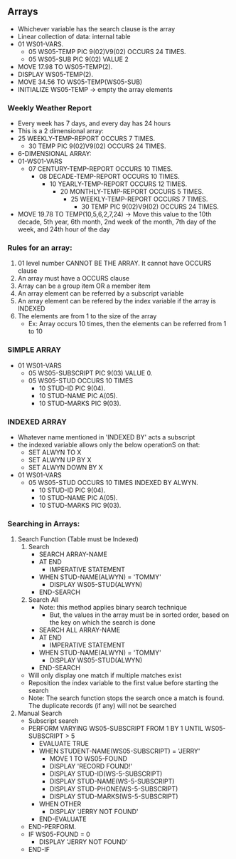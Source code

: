 ## Arrays
- Whichever variable has the search clause is the array
- Linear collection of data: internal table
- 01 WS01-VARS.
    - 05 WS05-TEMP PIC 9(02)V9(02) OCCURS 24 TIMES.
    - 05 WS05-SUB PIC 9(02) VALUE 2
- MOVE 17.98 TO WS05-TEMP(2).
- DISPLAY WS05-TEMP(2).
- MOVE 34.56 TO WS05-TEMP(WS05-SUB)
- INITIALIZE WS05-TEMP -> empty the array elements
### Weekly Weather Report
- Every week has 7 days, and every day has 24 hours
- This is a 2 dimensional array:
- 25 WEEKLY-TEMP-REPORT OCCURS 7 TIMES.
    - 30 TEMP PIC 9(02)V9(02) OCCURS 24 TIMES.
- 6-DIMENSIONAL ARRAY:
- 01-WS01-VARS
    - 07 CENTURY-TEMP-REPORT OCCURS 10 TIMES.
        - 08 DECADE-TEMP-REPORT OCCURS 10 TIMES.
            - 10 YEARLY-TEMP-REPORT OCCURS 12 TIMES.
                - 20 MONTHLY-TEMP-REPORT OCCURS 5 TIMES.
                    - 25 WEEKLY-TEMP-REPORT OCCURS 7 TIMES.
                        - 30 TEMP PIC 9(02)V9(02) OCCURS 24 TIMES.
- MOVE 19.78 TO TEMP(10,5,6,2,7,24) -> Move this value to the 10th decade, 5th year, 6th month, 2nd week of the month, 7th day of the week, and 24th hour of the day
### Rules for an array:
1. 01 level number CANNOT BE THE ARRAY. It cannot have OCCURS clause
2. An array must have a OCCURS clause
3. Array can be a group item OR a member item
4. An array element can be referred by a subscript variable 
5. An array element can be refered by the index variable if the array is INDEXED
6. The elements are from 1 to the size of the array
    - Ex: Array occurs 10 times, then the elements can be referred from 1 to 10
### SIMPLE ARRAY
- 01 WS01-VARS
    - 05 WS05-SUBSCRIPT PIC 9(03) VALUE 0.
    - 05 WS05-STUD OCCURS 10 TIMES
        - 10 STUD-ID        PIC 9(04).
        - 10 STUD-NAME      PIC A(05).
        - 10 STUD-MARKS     PIC 9(03).
### INDEXED ARRAY
- Whatever name mentioned in 'INDEXED BY' acts a subscript
- the indexed variable allows only the below operationS on that:
    - SET ALWYN TO X
    - SET ALWYN UP BY X
    - SET ALWYN DOWN BY X
- 01 WS01-VARS
    - 05 WS05-STUD OCCURS 10 TIMES INDEXED BY ALWYN.
        - 10 STUD-ID        PIC 9(04).
        - 10 STUD-NAME      PIC A(05).
        - 10 STUD-MARKS     PIC 9(03).
### Searching in Arrays:
1. Search Function (Table must be Indexed)
    1. Search
        - SEARCH ARRAY-NAME
        - AT END
            - IMPERATIVE STATEMENT
        - WHEN STUD-NAME(ALWYN) = 'TOMMY'
            - DISPLAY WS05-STUD(ALWYN)
        - END-SEARCH
    2. Search All
        - Note: this method applies binary search technique
            - But, the values in the array must be in sorted order, based on the key on which the search is done
        - SEARCH ALL ARRAY-NAME
        - AT END
            - IMPERATIVE STATEMENT
        - WHEN STUD-NAME(ALWYN) = 'TOMMY'
            - DISPLAY WS05-STUD(ALWYN)
        - END-SEARCH
    - Will only display one match if multiple matches exist
    - Reposition the index variable to the first value before starting the search
    - Note: The search function stops the search once a match is found. The duplicate records (if any) will not be searched
2. Manual Search
    - Subscript search
    - PERFORM VARYING WS05-SUBSCRIPT FROM 1 BY 1 UNTIL WS05-SUBSCRIPT > 5
        - EVALUATE TRUE
        - WHEN STUDENT-NAME(WS05-SUBSCRIPT) = 'JERRY'
            - MOVE 1 TO WS05-FOUND
            - DISPLAY 'RECORD FOUND!'
            - DISPLAY STUD-ID(WS-5-SUBSCRIPT)
            - DISPLAY STUD-NAME(WS-5-SUBSCRIPT)
            - DISPLAY STUD-PHONE(WS-5-SUBSCRIPT)
            - DISPLAY STUD-MARKS(WS-5-SUBSCRIPT)
        - WHEN OTHER
            - DISPLAY 'JERRY NOT FOUND'
        - END-EVALUATE
    - END-PERFORM.
    - IF WS05-FOUND = 0
        - DISPLAY 'JERRY NOT FOUND'
    - END-IF
        